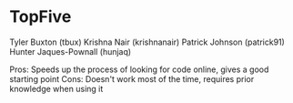 # TopFive
Tyler Buxton (tbux)
Krishna Nair (krishnanair)
Patrick Johnson (patrick91)
Hunter Jaques-Pownall (hunjaq)

Pros: Speeds up the process of looking for code online, gives a good starting point
Cons: Doesn't work most of the time, requires prior knowledge when using it
